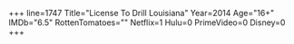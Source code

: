 +++
line=1747
Title="License To Drill Louisiana"
Year=2014
Age="16+"
IMDb="6.5"
RottenTomatoes=""
Netflix=1
Hulu=0
PrimeVideo=0
Disney=0
+++

